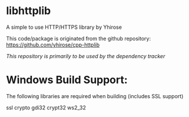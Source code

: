 # libhttplib
 A simple to use HTTP/HTTPS library by Yhirose

 This code/package is originated from the github repository: https://github.com/yhirose/cpp-httplib

 *This repository is primarily to be used by the dependency tracker*



# Windows Build Support:

The following libraries are required when building (includes SSL support)

ssl crypto gdi32 crypt32 ws2_32